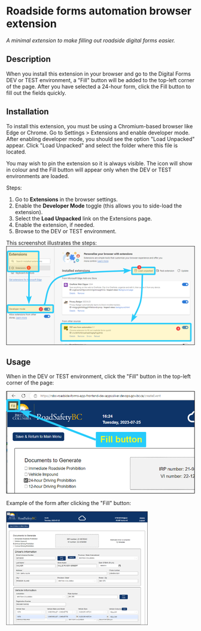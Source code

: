 # Roadside forms automation browser extension
*A minimal extension to make filling out roadside digital forms easier.*

## Description
When you install this extension in your browser and go to the Digital Forms DEV or TEST environment, a "Fill" button will be added to the top-left corner of the page. After you have selected a 24-hour form, click the Fill button to fill out the fields quickly.

## Installation
To install this extension, you must be using a Chromium-based browser like Edge or Chrome. Go to Settings > Extensions and enable developer mode. After enabling developer mode, you should see the option "Load Unpacked" appear. Click "Load Unpacked" and select the folder where this file is located. 

You may wish to pin the extension so it is always visible. The icon will show in colour and the Fill button will appear only when the DEV or TEST environments are loaded.

Steps:
 1. Go to **Extensions** in the browser settings.
 2. Enable the **Developer Mode** toggle (this allows you to side-load the extension).
 3. Select the **Load Unpacked** link on the Extensions page.
 4. Enable the extension, if needed.
 5. Browse to the DEV or TEST environment.

This screenshot illustrates the steps:
![Steps to install this extension](images/installation.png)

## Usage

When in the DEV or TEST environment, click the "Fill" button in the top-left corner of the page:

![This is what the button looks like](images/usage.png)

Example of the form after clicking the "Fill" button:

<img src="images/example.png" width="75%" height="75%">
